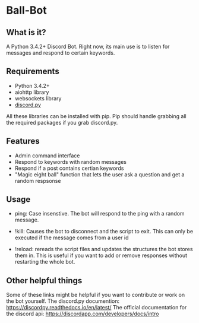 # Ball-Bot
## What is it?
A Python 3.4.2+ Discord Bot. Right now, its main use is to listen for messages and respond to certain keywords.

## Requirements
* Python 3.4.2+
* aiohttp library
* websockets library
* [discord.py](https://github.com/Rapptz/discord.py)

All these libraries can be installed with pip. Pip should handle grabbing all the required packages if you grab discord.py.

## Features
* Admin command interface
* Respond to keywords with random messages
* Respond if a post contains certian keywords
* "Magic eight ball" function that lets the user ask a question and get a random respsonse

## Usage
* ping:
Case insenstive. The bot will respond to the ping with a random message.

* !kill:
Causes the bot to disconnect and the script to exit. This can only be executed if the message comes from a user id

* !reload: 
rereads the script files and updates the structures the bot stores them in. This is useful if you want to add or remove responses without restarting the whole bot.

## Other helpful things
Some of these links might be helpful if you want to contribute or work on the bot yourself.
The discord.py documention: https://discordpy.readthedocs.io/en/latest/
The official documentation for the discord api: https://discordapp.com/developers/docs/intro
